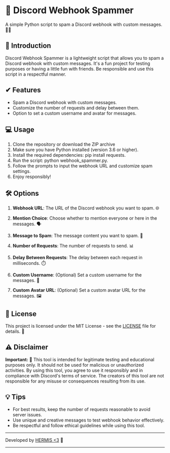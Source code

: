 # 📣 Discord Webhook Spammer 

A simple Python script to spam a Discord webhook with custom messages. 💬🚀

## 📙 Introduction
Discord Webhook Spammer is a lightweight script that allows you to spam a Discord webhook with custom messages. It's a fun project for testing purposes or having a little fun with friends. Be responsible and use this script in a respectful manner.

## ✔ Features
- Spam a Discord webhook with custom messages.
- Customize the number of requests and delay between them.
- Option to set a custom username and avatar for messages.

## 💻 Usage

1. Clone the repository or download the ZIP archive
2. Make sure you have Python installed (version 3.6 or higher).
3. Install the required dependencies: pip install requests.
4. Run the script: python webhook_spammer.py.
5. Follow the prompts to input the webhook URL and customize spam settings.
6. Enjoy responsibly!



## 🛠️ Options

1. **Webhook URL**: The URL of the Discord webhook you want to spam. 🌐

2. **Mention Choice**: Choose whether to mention everyone or here in the messages. 🗣️

3. **Message to Spam**: The message content you want to spam. 💬

4. **Number of Requests**: The number of requests to send. 📊

5. **Delay Between Requests**: The delay between each request in milliseconds. ⏱️

6. **Custom Username**: (Optional) Set a custom username for the messages. 👤

7. **Custom Avatar URL**: (Optional) Set a custom avatar URL for the messages. 🖼️

## 📜 License 

This project is licensed under the MIT License - see the [LICENSE](LICENSE) file for details. 📄

## ⚠️ Disclaimer

**Important:** 🚫 This tool is intended for legitimate testing and educational purposes only. It should not be used for malicious or unauthorized activities. By using this tool, you agree to use it responsibly and in compliance with Discord's terms of service. The creators of this tool are not responsible for any misuse or consequences resulting from its use.

## 💡 Tips

- For best results, keep the number of requests reasonable to avoid server issues.
- Use unique and creative messages to test webhook behavior effectively.
- Be respectful and follow ethical guidelines while using this tool.


---

Developed by [HERMIS <3](https://github.com/xHERMIS) 💖

---
